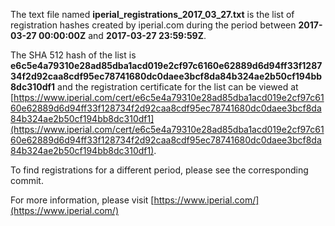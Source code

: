 The text file named **iperial_registrations_2017_03_27.txt** is the list of registration hashes created by iperial.com during the period between **2017-03-27 00:00:00Z** and **2017-03-27 23:59:59Z**.

The SHA 512 hash of the list is **e6c5e4a79310e28ad85dba1acd019e2cf97c6160e62889d6d94ff33f128734f2d92caa8cdf95ec78741680dc0daee3bcf8da84b324ae2b50cf194bb8dc310df1** and the registration certificate for the list can be viewed at [https://www.iperial.com/cert/e6c5e4a79310e28ad85dba1acd019e2cf97c6160e62889d6d94ff33f128734f2d92caa8cdf95ec78741680dc0daee3bcf8da84b324ae2b50cf194bb8dc310df1](https://www.iperial.com/cert/e6c5e4a79310e28ad85dba1acd019e2cf97c6160e62889d6d94ff33f128734f2d92caa8cdf95ec78741680dc0daee3bcf8da84b324ae2b50cf194bb8dc310df1).

To find registrations for a different period, please see the corresponding commit.

For more information, please visit [https://www.iperial.com/](https://www.iperial.com/)
